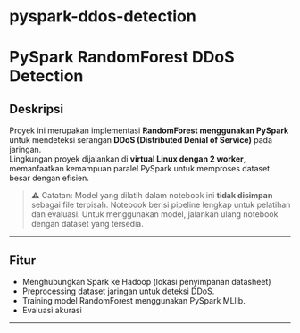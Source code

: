# pyspark-ddos-detection
# PySpark RandomForest DDoS Detection
## Deskripsi

Proyek ini merupakan implementasi **RandomForest menggunakan PySpark** untuk mendeteksi serangan **DDoS (Distributed Denial of Service)** pada jaringan.  
Lingkungan proyek dijalankan di **virtual Linux dengan 2 worker**, memanfaatkan kemampuan paralel PySpark untuk memproses dataset besar dengan efisien.

> ⚠️ Catatan: Model yang dilatih dalam notebook ini **tidak disimpan** sebagai file terpisah. Notebook berisi pipeline lengkap untuk pelatihan dan evaluasi. Untuk menggunakan model, jalankan ulang notebook dengan dataset yang tersedia.

---

## Fitur
- Menghubungkan Spark ke Hadoop (lokasi penyimpanan datasheet)
- Preprocessing dataset jaringan untuk deteksi DDoS.  
- Training model RandomForest menggunakan PySpark MLlib.  
- Evaluasi akurasi

---
